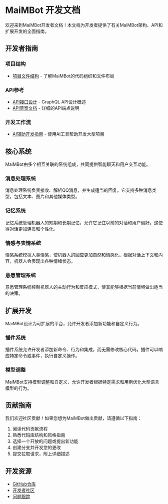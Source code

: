 # MaiMBot 开发文档

欢迎来到MaiMBot开发者文档！本文档为开发者提供了有关MaiMBot架构、API和扩展开发的全面指南。

## 开发者指南

### 项目结构

- [项目文件结构](/develop/structure/file_structure) - 了解MaiMBot的代码组织和文件布局

### API参考

- [API接口设计](/develop/api/index) - GraphQL API设计概述
- [API草案文档](/develop/api/draft) - 详细的API端点说明

### 开发工作流

- [AI辅助开发指南](/develop/guide/ai-instruction) - 使用AI工具帮助开发大型项目

## 核心系统

MaiMBot由多个相互关联的系统组成，共同提供智能聊天和用户交互功能。

### 消息处理系统

消息处理系统负责接收、解析QQ消息，并生成适当的回复。它支持多种消息类型，包括文本、图片和其他媒体类型。

### 记忆系统

记忆系统管理机器人的短期和长期记忆，允许它记住以前的对话和用户偏好。这使得对话更加连贯和个性化。

### 情感与表情系统

情感系统模拟人类情感，使机器人的回应更加自然和情感化。根据对话上下文和内容，机器人会表现出各种情绪状态。

### 意愿管理系统

意愿管理系统控制机器人的主动行为和反应模式，使其能够根据当前情境做出适当的决策。

## 扩展开发

MaiMBot设计为可扩展的平台，允许开发者添加新功能和自定义行为。

### 插件系统

插件系统允许开发者添加新命令、行为和集成，而无需修改核心代码。插件可以响应特定命令或事件，执行自定义操作。

### 模型调整

MaiMBot支持模型调整和自定义，允许开发者根据特定需求和用例优化大型语言模型的行为。

## 贡献指南

我们欢迎社区贡献！如果您想为MaiMBot做出贡献，请遵循以下指南：

1. 阅读代码贡献流程
2. 熟悉代码库结构和风格指南
3. 选择一个开放的问题或提出新功能
4. 创建分支并开发您的更改
5. 提交拉取请求，附上详细描述

## 开发资源

- [GitHub仓库](https://github.com/SengokuCola/MaiMBot)
- [开发者社区](https://github.com/SengokuCola/MaiMBot/discussions)
- [问题跟踪](https://github.com/SengokuCola/MaiMBot/issues)